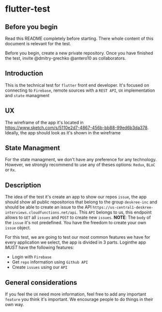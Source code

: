 # flutter-test


## Before you begin

Read this README completely before starting. There whole content of this document is relevant for the test.

Before you begin, create a new private repository. Once you have finished the test, invite @dmitry-grechko @antero10 as collaborators.


## Introduction

This is the technical test for `flutter` front end developer. It's focused on connecting to `Firebase`, remote sources with a `REST API`, `UX` implementation and `state` managment

## UX 

The wireframe of the app it's located in  https://www.sketch.com/s/5110e2d7-4867-456b-bb88-99ed6b3da378. Ideally, the app should look as it's shown in the wireframe


## State Managment

For the state managment, we don't have any preference for any technology. However, we strongly recommend to use any of theses options: `Redux`, `BLoC` or `Rx`. 



## Description

The idea of the test it's create an app to show our repos `issue`, the app should show all public repositorios that belong to the group `deskree-inc` and should be able to create an issue to the API `https://us-central1-deskree-interviews.cloudfunctions.net/api`.  This `API` belongs to us, this endpoint allows to `GET` all `issues` and `POST` to create new `issues`. **NOTE**: The `body` of the `issue` it's not predefined. You have the freedom to create your own `issue` object.


For this test, we are going to test our most common features we have for every application we select, the app is divided in 3 parts. Loginthe app *MUST* have the following features:

* Login with `Firebase`
* Get `repo` information using `Github API`
* Create `issues` using our `API` 




## General considerations

If you feel the `UX` need more information, feel free to add  any important `feature` you think it's important. We encourage people to do things in their own way.
